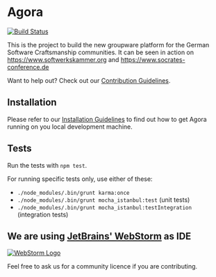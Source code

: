 Agora
=====

[![Build Status](https://travis-ci.org/softwerkskammer/Agora.png)](https://travis-ci.org/softwerkskammer/Agora)

This is the project to build the new groupware platform for the German Software Craftsmanship communities. It can be seen in action on https://www.softwerkskammer.org
and https://www.socrates-conference.de

Want to help out? Check out our [Contribution Guidelines](CONTRIBUTING.md).

Installation
------------

Please refer to our [Installation Guidelines](INSTALL.md) to find out
how to get Agora running on you local development machine.

Tests
-----

Run the tests with `npm test`.

For running specific tests only, use either of these:
- `./node_modules/.bin/grunt karma:once`
- `./node_modules/.bin/grunt mocha_istanbul:test` (unit tests)
- `./node_modules/.bin/grunt mocha_istanbul:testIntegration` (integration tests)


We are using [JetBrains' WebStorm](http://www.jetbrains.com/webstorm/) as IDE
---------------------------------------------------------------------------

[![WebStorm Logo](dev-goodies/icon_WebStorm.png)](http://www.jetbrains.com/webstorm/)

Feel free to ask us for a community licence if you are contributing.
